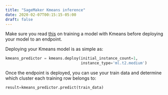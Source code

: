 ```yaml
---
title: "SageMaker Kmeans inference"
date: 2020-02-07T00:15:15-05:00
draft: false
---
```


Make sure you read [this](../training/kmeans) on training a model with Kmeans before deploying your model to an endpoint.

Deploying your Kmeans model is as simple as:

```python 
kmeans_predictor = kmeans.deploy(initial_instance_count=1, 
                                 instance_type='ml.t2.medium')
```

Once the endpoint is deployed, you can use your train data and determine which cluster each training row belongs to:

```python
result=kmeans_predictor.predict(train_data)
```
